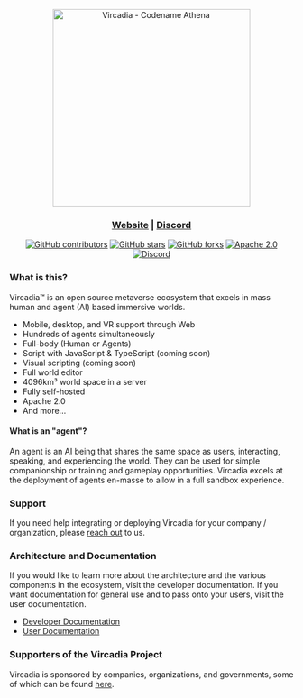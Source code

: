 <p align="center"><a href="https://vircadia.com/"><img src="interface/resources/images/vircadia-banner.svg" alt="Vircadia - Codename Athena" width="350"/></a></p>
<h3 align="center"><a href="https://vircadia.com/">Website</a> | <a href="https://discordapp.com/invite/Pvx2vke">Discord</a></h3>
<p align="center">
    <a href="https://vircadia.com/contribute"><img alt="GitHub contributors" src="https://img.shields.io/github/contributors/vircadia/vircadia"></a>
    <a href="https://github.com/vircadia/vircadia/stargazers"><img alt="GitHub stars" src="https://img.shields.io/github/stars/vircadia/vircadia"></a>
    <a href="https://github.com/vircadia/vircadia/network"><img alt="GitHub forks" src="https://img.shields.io/github/forks/vircadia/vircadia"></a>
    <a href="https://www.apache.org/licenses/LICENSE-2.0"><img alt="Apache 2.0" src="https://img.shields.io/badge/license-Apache--2.0-%230A7BBB?style=flat"></a>
    <a href="https://discordapp.com/invite/Pvx2vke"><img alt="Discord" src="https://img.shields.io/discord/564926326025224212?style=flat"></a>

### What is this?

Vircadia™ is an open source metaverse ecosystem that excels in mass human and agent (AI) based immersive worlds.

* Mobile, desktop, and VR support through Web
* Hundreds of agents simultaneously
* Full-body (Human or Agents)
* Script with JavaScript & TypeScript (coming soon)
* Visual scripting (coming soon)
* Full world editor
* 4096km³ world space in a server
* Fully self-hosted
* Apache 2.0
* And more...

#### What is an "agent"?

An agent is an AI being that shares the same space as users, interacting, speaking, and experiencing the world. They can be used for simple companionship or training and gameplay opportunities. Vircadia excels at the deployment of agents en-masse to allow in a full sandbox experience.

### Support

If you need help integrating or deploying Vircadia for your company / organization, please [reach out](https://vircadia.com/#contact) to us.

### Architecture and Documentation

If you would like to learn more about the architecture and the various components in the ecosystem, visit the developer documentation. If you want documentation for general use and to pass onto your users, visit the user documentation.

- [Developer Documentation](https://docs.vircadia.dev/)
- [User Documentation](https://docs.vircadia.com/)

### Supporters of the Vircadia Project

Vircadia is sponsored by companies, organizations, and governments, some of which can be found [here](https://vircadia.com/#partners).
